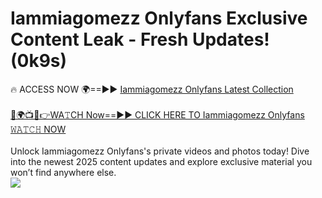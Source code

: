 # Iammiagomezz Onlyfans Exclusive Content Leak - Fresh Updates! (0k9s)

🔥 ACCESS NOW 🌍==►► <a href="https://tinyurl.com/kvy9nzfs" rel="nofollow">Iammiagomezz Onlyfans Latest Collection</a>
<br><br>
[🔴🌍📺📱👉WA𝚃CH Now==►► CLICK HERE TO Iammiagomezz Onlyfans 𝚆𝙰𝚃𝙲𝙷 NOW](https://tinyurl.com/kvy9nzfs)
<br><br>
Unlock Iammiagomezz Onlyfans's private videos and photos today! Dive into the newest 2025 content updates and explore exclusive material you won’t find anywhere else.
<br>
<a href="https://tinyurl.com/kvy9nzfs" rel="nofollow" data-target="animated-image.originalLink"><img src="https://camo.githubusercontent.com/8a4f000d20f83aca3bf7ec5f350d767afa0574a8a352519fd8cfa583a6f93a33/68747470733a2f2f692e696d6775722e636f6d2f644a486b345a712e676966" data-canonical-src="https://i.imgur.com/dJHk4Zq.gif" style="max-width: 100%; display: inline-block;" data-target="animated-image.originalImage"></a>
<br>
